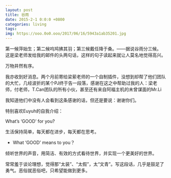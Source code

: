 ```yaml
---
layout: post
title: 谷雨
date: 2015-2-1 0:0:0 +0800
categories: living
tags: 
img: https://ooo.0o0.ooo/2017/06/16/5943a1ab35201.jpg
---
```

第一候萍始生；第二候呜鸠拂其羽；第三候戴任降于桑。——据说谷雨分三候。 这是梁老师发给我的邮件的头两句话，这样的句子读起来就让人莫名地觉得高兴。

万物井然有序。

我亦收到好消息。两个月前寄给梁萦老师的一个自制插件，没想到却帮了他们团队的大忙，几经波折的某个PJ终于告一段落，感谢在这之中帮助过我的人：梁老师，付老师，T.Can团队的所有小伙，甚至还有来自阿福主机的未曾谋面的Mr.Li

我知道他们中没有人会看到这条感谢的话，但还是要说：谢谢你们。

特别喜欢Euyuh的自我介绍：

What’s ‘GOOD’ for you? 

生活保持简单，每天都在进步，每天都在思考。 

- What ‘GOOD’ means to you？ 

倾听世界的声音，用简洁、有效的方式看待世界，并实现一个更美好的世界。 

常常羞于谈论理想，觉得那“太装”、“太假”，太“文青”。写这段话，几乎是鼓足了勇气。恶俗就恶俗吧，只希望能做到更多。 